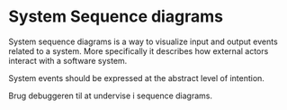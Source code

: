 # System Sequence diagrams

System sequence diagrams is a way to visualize input and output events related to a system. More specifically it describes how external actors interact with a software system.







System events should be expressed at the abstract level of intention. 

Brug debuggeren til at undervise i sequence diagrams. 

